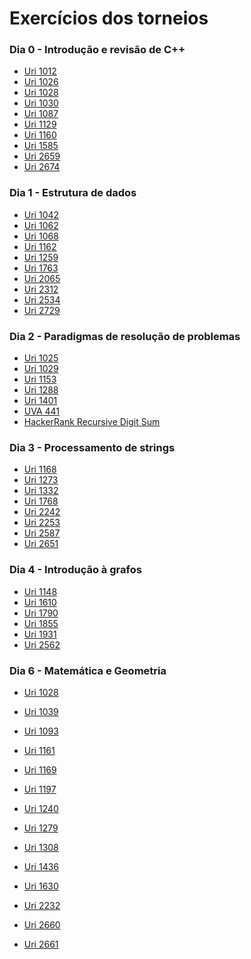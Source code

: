 # Exercícios dos torneios

### Dia 0 - Introdução e revisão de C++

  - [Uri 1012]
  - [Uri 1026]
  - [Uri 1028]
  - [Uri 1030]
  - [Uri 1087]
  - [Uri 1129]
  - [Uri 1160]
  - [Uri 1585]
  - [Uri 2659]
  - [Uri 2674]

### Dia 1 - Estrutura de dados

- [Uri 1042]
- [Uri 1062]
- [Uri 1068]
- [Uri 1162]
- [Uri 1259]
- [Uri 1763]
- [Uri 2065]
- [Uri 2312]
- [Uri 2534]
- [Uri 2729]

### Dia 2 - Paradigmas de resolução de problemas

- [Uri 1025]
- [Uri 1029]
- [Uri 1153]
- [Uri 1288]
- [Uri 1401]
- [UVA 441]
- [HackerRank Recursive Digit Sum]

### Dia 3 - Processamento de strings
- [Uri 1168]
- [Uri 1273]
- [Uri 1332]
- [Uri 1768]
- [Uri 2242]
- [Uri 2253]
- [Uri 2587]
- [Uri 2651]

### Dia 4 - Introdução à grafos
- [Uri 1148]
- [Uri 1610]
- [Uri 1790]
- [Uri 1855]
- [Uri 1931]
- [Uri 2562]

### Dia 6 - Matemática e Geometria
- [Uri 1028]
- [Uri 1039]
- [Uri 1093]
- [Uri 1161]
- [Uri 1169]
- [Uri 1197]
- [Uri 1240]
- [Uri 1279]
- [Uri 1308]
- [Uri 1436]
- [Uri 1630]
- [Uri 2232]
- [Uri 2660]
- [Uri 2661]

   [Uri 1025]: <https://www.urionlinejudge.com.br/judge/en/problems/view/1025>
   [Uri 1029]: <https://www.urionlinejudge.com.br/judge/en/problems/view/1029>
   [Uri 1153]: <https://www.urionlinejudge.com.br/judge/en/problems/view/1153>
   [Uri 1288]: <https://www.urionlinejudge.com.br/judge/en/problems/view/1288>
   [Uri 1401]: <https://www.urionlinejudge.com.br/judge/en/problems/view/1401>
   [UVA 441]: <https://uva.onlinejudge.org/index.php?option=onlinejudge&page=show_problem&problem=382>
   [HackerRank Recursive Digit Sum]: <https://www.hackerrank.com/challenges/recursive-digit-sum/problem>
   [Uri 1012]: <https://www.urionlinejudge.com.br/judge/en/problems/view/1012>
   [Uri 1026]: <https://www.urionlinejudge.com.br/judge/en/problems/view/1026>
   [Uri 1028]: <https://www.urionlinejudge.com.br/judge/en/problems/view/1028>
   [Uri 1030]: <https://www.urionlinejudge.com.br/judge/en/problems/view/1030>
   [Uri 1087]: <https://www.urionlinejudge.com.br/judge/en/problems/view/1087>
   [Uri 1129]: <https://www.urionlinejudge.com.br/judge/en/problems/view/1129>
   [Uri 1160]: <https://www.urionlinejudge.com.br/judge/en/problems/view/1160>
   [Uri 1585]: <https://www.urionlinejudge.com.br/judge/en/problems/view/1585>
   [Uri 2659]: <https://www.urionlinejudge.com.br/judge/en/problems/view/2659>
   [Uri 2674]: <https://www.urionlinejudge.com.br/judge/en/problems/view/2674>
   [Uri 1042]: <https://www.urionlinejudge.com.br/judge/en/problems/view/1042>
   [Uri 1062]: <https://www.urionlinejudge.com.br/judge/en/problems/view/1062>
   [Uri 1068]: <https://www.urionlinejudge.com.br/judge/en/problems/view/1068>
   [Uri 1162]: <https://www.urionlinejudge.com.br/judge/en/problems/view/1162>
   [Uri 1259]: <https://www.urionlinejudge.com.br/judge/en/problems/view/1259>
   [Uri 1763]: <https://www.urionlinejudge.com.br/judge/en/problems/view/1763>
   [Uri 2065]: <https://www.urionlinejudge.com.br/judge/en/problems/view/2065>
   [Uri 2312]: <https://www.urionlinejudge.com.br/judge/en/problems/view/2312>
   [Uri 2534]: <https://www.urionlinejudge.com.br/judge/en/problems/view/2354>
   [Uri 2729]: <https://www.urionlinejudge.com.br/judge/en/problems/view/2729>
   [Uri 1168]: <https://www.urionlinejudge.com.br/judge/en/problems/view/1168>
   [Uri 1273]: <https://www.urionlinejudge.com.br/judge/en/problems/view/1273>
   [Uri 1332]: <https://www.urionlinejudge.com.br/judge/en/problems/view/1332>
   [Uri 1768]: <https://www.urionlinejudge.com.br/judge/en/problems/view/1768>
   [Uri 2242]: <https://www.urionlinejudge.com.br/judge/en/problems/view/2242>
   [Uri 2253]: <https://www.urionlinejudge.com.br/judge/en/problems/view/2253>
   [Uri 2587]: <https://www.urionlinejudge.com.br/judge/en/problems/view/2587>
   [Uri 2651]: <https://www.urionlinejudge.com.br/judge/en/problems/view/2651>
   [Uri 1148]: <https://www.urionlinejudge.com.br/judge/en/problems/view/1148>
   [Uri 1610]: <https://www.urionlinejudge.com.br/judge/en/problems/view/1610>
   [Uri 1790]: <https://www.urionlinejudge.com.br/judge/en/problems/view/1790>
   [Uri 1855]: <https://www.urionlinejudge.com.br/judge/en/problems/view/1855>
   [Uri 1931]: <https://www.urionlinejudge.com.br/judge/en/problems/view/1931>
   [Uri 2562]: <https://www.urionlinejudge.com.br/judge/en/problems/view/2562>
   [Uri 1028]: <https://www.urionlinejudge.com.br/judge/en/problems/view/1028>
   [Uri 1039]: <https://www.urionlinejudge.com.br/judge/en/problems/view/1039>
   [Uri 1093]: <https://www.urionlinejudge.com.br/judge/en/problems/view/1093>
   [Uri 1161]: <https://www.urionlinejudge.com.br/judge/en/problems/view/1161>
   [Uri 1169]: <https://www.urionlinejudge.com.br/judge/en/problems/view/1169>
   [Uri 1197]: <https://www.urionlinejudge.com.br/judge/en/problems/view/1197>
   [Uri 1240]: <https://www.urionlinejudge.com.br/judge/en/problems/view/1240>
   [Uri 1279]: <https://www.urionlinejudge.com.br/judge/en/problems/view/1279>
   [Uri 1308]: <https://www.urionlinejudge.com.br/judge/en/problems/view/1308>
   [Uri 1436]: <https://www.urionlinejudge.com.br/judge/en/problems/view/1436>
   [Uri 1630]: <https://www.urionlinejudge.com.br/judge/en/problems/view/1630>
   [Uri 2232]: <https://www.urionlinejudge.com.br/judge/en/problems/view/2232>
   [Uri 2660]: <https://www.urionlinejudge.com.br/judge/en/problems/view/2660>
   [Uri 2661]: <https://www.urionlinejudge.com.br/judge/en/problems/view/2661>
   
   
   
   

